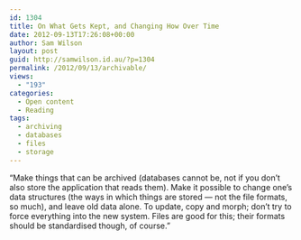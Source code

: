 ```yaml
---
id: 1304
title: On What Gets Kept, and Changing How Over Time
date: 2012-09-13T17:26:08+00:00
author: Sam Wilson
layout: post
guid: http://samwilson.id.au/?p=1304
permalink: /2012/09/13/archivable/
views:
  - "193"
categories:
  - Open content
  - Reading
tags:
  - archiving
  - databases
  - files
  - storage
---
```

&#8220;Make things that can be archived (databases cannot be, not if you don&#8217;t also store the application that reads them). Make it possible to change one&#8217;s data structures (the ways in which things are stored — not the file formats, so much), and leave old data alone. To update, copy and morph; don&#8217;t try to force everything into the new system. Files are good for this; their formats should be standardised though, of course.&#8221;